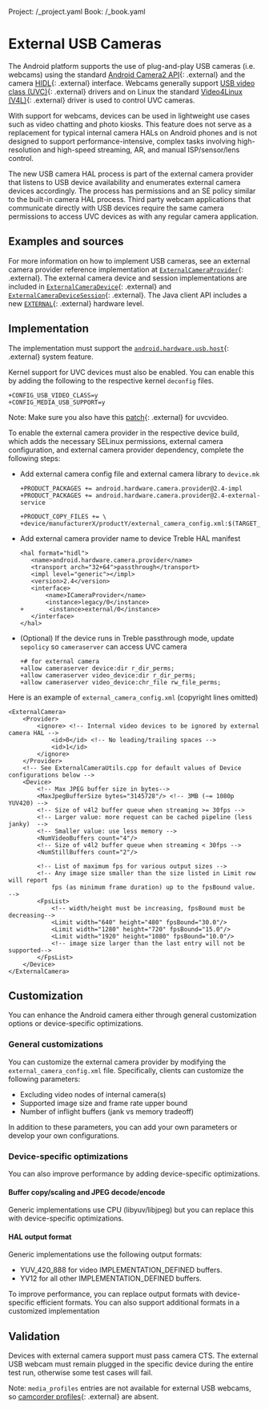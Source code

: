 Project: /_project.yaml
Book: /_book.yaml

<!--
  Copyright 2018 The Android Open Source Project

  Licensed under the Apache License, Version 2.0 (the "License");
  you may not use this file except in compliance with the License.
  You may obtain a copy of the License at

      http://www.apache.org/licenses/LICENSE-2.0

  Unless required by applicable law or agreed to in writing, software
  distributed under the License is distributed on an "AS IS" BASIS,
  WITHOUT WARRANTIES OR CONDITIONS OF ANY KIND, either express or implied.
  See the License for the specific language governing permissions and
  limitations under the License.
-->

# External USB Cameras

The Android platform supports the use of plug-and-play USB cameras (i.e.
webcams) using the standard
[Android Camera2 API](https://developer.android.com/reference/android/hardware/camera2/package-summary.html){: .external}
and the camera
[HIDL](/reference/hidl/android/hardware/camera/provider/2.4/ICameraProvider){: .external}
interface. Webcams generally support
[USB video class (UVC)](https://en.wikipedia.org/wiki/USB_video_device_class){: .external}
drivers and on Linux the standard
[Video4Linux (V4L)](https://en.wikipedia.org/wiki/Video4Linux){: .external}
driver is used to control UVC cameras.

With support for webcams, devices can be used in lightweight use cases such as
video chatting and photo kiosks. This feature does not serve as a replacement
for typical internal camera HALs on Android phones and is not designed to
support performance-intensive, complex tasks involving high-resolution and
high-speed streaming, AR, and manual ISP/sensor/lens control.

The new USB camera HAL process is part of the external camera provider that
listens to USB device availability and enumerates external camera devices
accordingly. The process has permissions and an SE policy similar to the
built-in camera HAL process. Third party webcam applications that communicate
directly with USB devices require the same camera permissions to access UVC
devices as with any regular camera application.

## Examples and sources

For more information on how to implement USB cameras, see an external camera
provider reference implementation at
[`ExternalCameraProvider`](https://android.googlesource.com/platform/hardware/interfaces/+/master/camera/provider/2.4/default/CameraProvider.cpp){: .external}.
The external camera device and session implementations are included in
[`ExternalCameraDevice`](https://android.googlesource.com/platform/hardware/interfaces/+/master/camera/device/3.4/default/ExternalCameraDevice.cpp){: .external}
and
[`ExternalCameraDeviceSession`](https://android.googlesource.com/platform/hardware/interfaces/+/master/camera/device/3.4/default/ExternalCameraDeviceSession.cpp){: .external}.
The Java client API includes a new
[`EXTERNAL`](https://developer.android.com/reference/android/hardware/camera2/CameraMetadata?authuser=3#INFO_SUPPORTED_HARDWARE_LEVEL_EXTERNAL){: .external}
hardware level.

## Implementation

The implementation must support the
[`android.hardware.usb.host`](https://developer.android.com/guide/topics/connectivity/usb/host){: .external}
system feature.

Kernel support for UVC devices must also be enabled. You can enable this by
adding the following to the respective kernel `deconfig` files.

```
+CONFIG_USB_VIDEO_CLASS=y
+CONFIG_MEDIA_USB_SUPPORT=y
```

Note: Make sure you also have this
[patch](https://patchwork.kernel.org/patch/6874491/){: .external}
for uvcvideo.

To enable the external camera provider in the respective device build, which
adds the necessary SELinux permissions, external camera configuration, and
external camera provider dependency, complete the following steps:

+   Add external camera config file and external camera library to `device.mk`

    ```
    +PRODUCT_PACKAGES += android.hardware.camera.provider@2.4-impl
    +PRODUCT_PACKAGES += android.hardware.camera.provider@2.4-external-service

    +PRODUCT_COPY_FILES += \
    +device/manufacturerX/productY/external_camera_config.xml:$(TARGET_COPY_OUT_VENDOR)/etc/external_camera_config.xml
    ```

+   Add external camera provider name to device Treble HAL manifest

    ```
    <hal format="hidl">
       <name>android.hardware.camera.provider</name>
       <transport arch="32+64">passthrough</transport>
       <impl level="generic"></impl>
       <version>2.4</version>
       <interface>
           <name>ICameraProvider</name>
           <instance>legacy/0</instance>
    +       <instance>external/0</instance>
       </interface>
    </hal>
    ```

+   (Optional) If the device runs in Treble passthrough mode, update `sepolicy`
    so `cameraserver` can access UVC camera

    ```
    +# for external camera
    +allow cameraserver device:dir r_dir_perms;
    +allow cameraserver video_device:dir r_dir_perms;
    +allow cameraserver video_device:chr_file rw_file_perms;
    ```

Here is an example of `external_camera_config.xml` (copyright lines omitted)

```
<ExternalCamera>
    <Provider>
        <ignore> <!-- Internal video devices to be ignored by external camera HAL -->
            <id>0</id> <!-- No leading/trailing spaces -->
            <id>1</id>
        </ignore>
    </Provider>
    <!-- See ExternalCameraUtils.cpp for default values of Device configurations below -->
    <Device>
        <!-- Max JPEG buffer size in bytes-->
        <MaxJpegBufferSize bytes="3145728"/> <!-- 3MB (~= 1080p YUV420) -->
        <!-- Size of v4l2 buffer queue when streaming >= 30fps -->
        <!-- Larger value: more request can be cached pipeline (less janky)  -->
        <!-- Smaller value: use less memory -->
        <NumVideoBuffers count="4"/>
        <!-- Size of v4l2 buffer queue when streaming < 30fps -->
        <NumStillBuffers count="2"/>

        <!-- List of maximum fps for various output sizes -->
        <!-- Any image size smaller than the size listed in Limit row will report
            fps (as minimum frame duration) up to the fpsBound value. -->
        <FpsList>
            <!-- width/height must be increasing, fpsBound must be decreasing-->
            <Limit width="640" height="480" fpsBound="30.0"/>
            <Limit width="1280" height="720" fpsBound="15.0"/>
            <Limit width="1920" height="1080" fpsBound="10.0"/>
            <!-- image size larger than the last entry will not be supported-->
        </FpsList>
    </Device>
</ExternalCamera>
```

## Customization

You can enhance the Android camera either through general customization options
or device-specific optimizations.

### General customizations

You can customize the external camera provider by modifying the
`external_camera_config.xml` file. Specifically, clients can customize the
following parameters:

+   Excluding video nodes of internal camera(s)
+   Supported image size and frame rate upper bound
+   Number of inflight buffers (jank vs memory tradeoff)

In addition to these parameters, you can add your own parameters or develop your
own configurations.

### Device-specific optimizations

You can also improve performance by adding device-specific optimizations.

#### Buffer copy/scaling and JPEG decode/encode

Generic implementations use CPU (libyuv/libjpeg) but you can replace this with
device-specific optimizations.

#### HAL output format

Generic implementations use the following output formats:

+   YUV_420_888 for video IMPLEMENTATION_DEFINED buffers.
+   YV12 for all other IMPLEMENTATION_DEFINED buffers.

To improve performance, you can replace output formats with device-specific
efficient formats. You can also support additional formats in a customized
implementation

## Validation

Devices with external camera support must pass camera CTS. The external USB
webcam must remain plugged in the specific device during the entire test run,
otherwise some test cases will fail.

Note: `media_profiles` entries are not available for external USB webcams, so
[camcorder profiles](https://developer.android.com/reference/android/media/CamcorderProfile){: .external}
are absent.
